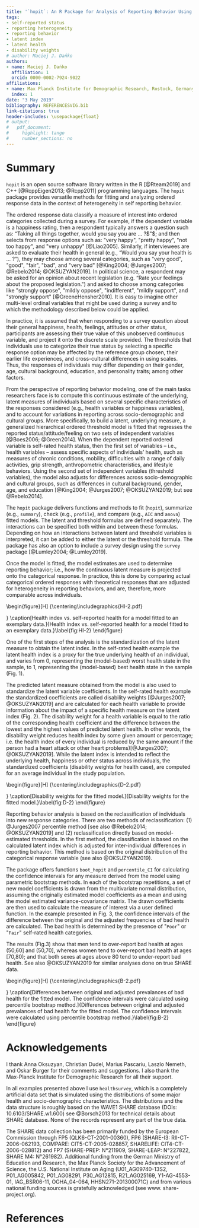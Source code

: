 ```yaml
---
title: '`hopit`: An R Package for Analysis of Reporting Behavior Using Generalized Ordered Probit Models'
tags:
- self-reported status 
- reporting heterogeneity
- reporting behavior
- latent index
- latent health
- disability weights
# author: Maciej J. Dańko
authors:
- name: Maciej J. Dańko
  affiliation: 1
  orcid: 0000-0002-7924-9022
affiliations:
- name: Max Planck Institute for Demographic Research, Rostock, Germany
  index: 1
date: "3 May 2019"
bibliography: REFERENCESVIG.bib
link-citations: true
header-includes: \usepackage{float}
# output:
#   pdf_document:
#     highlight: tango
#     number_sections: no
---
```

# Summary
``hopit`` is an open source software library written in the R [@Rteam2019] and C++ [@RcppEigen2013; @Rcpp2011] programming languages. The ``hopit`` package provides versatile methods for fitting and analyzing ordered response data in the context of heterogeneity in self reporting behavior.

The ordered response data classify a measure of interest into ordered categories collected during a survey. For example, if the dependent variable is a happiness rating, then a respondent typically answers a question such as: “Taking all things together, would you say you are ... ?$"$; and then selects from response options such as: "very happy", "pretty happy", "not too happy", and "very unhappy" [@Liao2005]. Similarly, if interviewees are asked to evaluate their health in general (e.g., “Would you say your health is ... ?”), they may choose among several categories, such as "very good", "good", "fair", "bad", and "very bad" [@King2004; @Jurges2007; @Rebelo2014; @OKSUZYAN2019]. In political science, a respondent may be asked for an opinion about recent legislation (e.g. “Rate your feelings about the proposed legislation.") and asked to choose among categories like "strongly oppose", "mildly oppose", "indifferent", "mildly support", and "strongly support" [@GreeneHensher2010]. It is easy to imagine other multi-level ordinal variables that might be used during a survey and to which the methodology described below could be applied.

In practice, it is assumed that when responding to a survey question about their general happiness, health, feelings, attitudes or other status, participants are assessing their true value of this unobserved continuous variable, and project it onto the discrete scale provided. The thresholds that individuals use to categorize their true status by selecting a specific response option may be affected by the reference group chosen, their earlier life experiences, and cross-cultural differences in using scales. Thus, the responses of individuals may differ depending on their gender, age, cultural background, education, and personality traits; among other factors.

From the perspective of reporting behavior modeling, one of the main tasks researchers face is to compute this continuous estimate of the underlying, latent measures of individuals based on several specific characteristics of the responses considered (e.g., health variables or happiness variables), and to account for variations in reporting across socio-demographic and cultural groups. More specifically, to build a latent, underlying measure, a generalized hierarchical ordered threshold model is fitted that regresses the reported status/attitude/feeling on two sets of independent variables [@Boes2006; @Green2014]. When the dependent reported ordered variable is self-rated health status, then the first set of variables – i.e., health variables – assess specific aspects of individuals’ health, such as measures of chronic conditions, mobility, difficulties with a range of daily activities, grip strength, anthropometric characteristics, and lifestyle behaviors. Using the second set of independent variables (threshold variables), the model also adjusts for differences across socio-demographic and cultural groups, such as differences in cultural background, gender, age, and education [@King2004; @Jurges2007; @OKSUZYAN2019; but see @Rebelo2014].

The ``hopit`` package delivers functions and methods to fit (```hopit```), summarize (e.g., ```summary```), check (e.g., ```profile```), and compare (e.g., ```AIC``` and ```anova```) fitted models. The latent and threshold formulas are defined separately. The interactions can be specified both within and between these formulas. Depending on how an interactions between latent and threshold variables is interpreted, it can be added to either the latent or the threshold formula. The package has also an option to include a survey design using the ``survey`` package [@Lumley2004; @Lumley2019]. 

Once the model is fitted, the model estimates are used to determine reporting behavior; i.e., how the continuous latent measure is projected onto the categorical response. In practice, this is done by comparing actual categorical ordered responses with theoretical responses that are adjusted for heterogeneity in reporting behaviors, and are, therefore, more comparable across individuals.

\begin{figure}[H]
{\centering\includegraphics{HI-2.pdf}

}
\caption[Health index vs. self-reported health for a model fitted to an exemplary data.]{Health index vs. self-reported health for a model fitted to an exemplary data.}\label{fig:HI-2}
\end{figure}
<!-- ![Health index vs. self-reported health for a model fitted to an exemplary data.](HI-2.pdf) -->

One of the first steps of the analysis is the standardization of the latent measure to obtain the latent index. In the self-rated health example the latent health index is a proxy for the true underlying health of an individual, and varies from 0, representing the (model-based) worst health state in the sample, to 1, representing the (model-based) best health state in the sample (Fig. 1).

The predicted latent measure obtained from the model is also used to standardize the latent variable coefficients. In the self-rated health example the standardized coefficients are called disability weights [@Jurges2007; @OKSUZYAN2019] and are calculated for each health variable to provide information about the impact of a specific health measure on the latent index (Fig. 2). The disability weight for a health variable is equal to the ratio of the corresponding health coefficient and the difference between the lowest and the highest values of predicted latent health. In other words, the disability weight reduces health index by some given amount or percentage; i.e. the health index of every individual is reduced by the same amount if the person had a heart attack or other heart problems)[@Jurges2007; @OKSUZYAN2019]. While the latent index is intended to reflect the underlying health, happiness or other status across individuals, the standardized coefficients (disability weights for health case), are computed for an average individual in the study population. 

\begin{figure}[H]
{\centering\includegraphics{D-2.pdf}

}
\caption[Disability weights for the fitted model.]{Disability weights for the fitted model.}\label{fig:D-2}
\end{figure}
<!-- ![Disability weights for the fitted model.](D-2.pdf) -->

Reporting behavior analysis is based on the reclassification of individuals into new response categories. There are two methods of reclassification: (1) @Jurges2007 percentile method [see also @Rebelo2014; @OKSUZYAN2019] and (2) reclassification directly based on model-estimated thresholds. In the first method, the classification is based on the calculated latent index which is adjusted for inter-individual differences in reporting behavior. This method is based on the original distribution of the categorical response variable (see also @OKSUZYAN2019). 

The package offers functions ```boot_hopit``` and ```percentile_CI``` for calculating the confidence intervals for any measure derived from the model using parametric bootstrap methods. In each of the bootstrap repetitions, a set of new model coefficients is drawn from the multivariate normal distribution, assuming the originally estimated model coefficients as a mean and using the model estimated variance-covariance matrix. The drawn coefficients are then used to calculate the measure of interest via a user defined function. In the example presented in Fig. 3, the confidence intervals of the difference between the original and the adjusted frequencies of bad health are calculated. The bad health is determined by the presence of "```Poor```" or "```Fair```" self-rated health categories.

The results (Fig.3) show that men tend to over-report bad health at ages (50,60] and (50,70], whereas women tend to over-report bad health at ages [70,80); and that both sexes at ages above 80 tend to under-report bad health. See also @OKSUZYAN2019 for similar analyses done on true SHARE data.

\begin{figure}[H]
{\centering\includegraphics{B-2.pdf}

}
\caption[Differences between original and adjusted prevalances of bad health for the fitted model. The confidence intervals were calculated using percentile bootstrap method.]{Differences between original and adjusted prevalances of bad health for the fitted model. The confidence intervals were calculated using percentile bootstrap method.}\label{fig:B-2}
\end{figure}
<!-- ![Differences between original and adjusted prevalances of bad health for the fitted model. The confidence intervals were calculated using percentile bootstrap method.](B-2.pdf) -->

# Acknowledgements

I thank Anna Oksuzyan, Christian Dudel, Marius Pascariu, Laszlo Nemeth, and Oskar Burger for their comments and suggestions. I also thank the Max-Planck Institute for Demographic Research for all their support.

In all examples presented above I use ```healthsurvey```, which is a completely artificial data set that is simulated using the distributions of some major health and socio-demographic characteristics. The distributions and the data structure is roughly based on the WAVE1 SHARE database (DOIs: 10.6103/SHARE.w1.600) see @Borsch2013 for technical details about SHARE database. None of the records represent any part of the true data. 

The SHARE data collection has been primarily funded by the European Commission through FP5 (QLK6-CT-2001-00360), FP6 (SHARE-I3: RII-CT-2006-062193, COMPARE: CIT5-CT-2005-028857, SHARELIFE: CIT4-CT-2006-028812) and FP7 (SHARE-PREP: N°211909, SHARE-LEAP: N°227822, SHARE M4: N°261982). Additional funding from the German Ministry of Education and Research, the Max Planck Society for the Advancement of Science, the U.S. National Institute on Aging (U01_AG09740-13S2, P01_AG005842, P01_AG08291, P30_AG12815, R21_AG025169, Y1-AG-4553-01, IAG_BSR06-11, OGHA_04-064, HHSN271-201300071C) and from various national funding sources is gratefully acknowledged (see www. share-project.org).

# References

